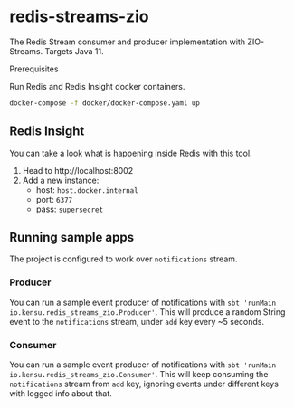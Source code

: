 # redis-streams-zio

The Redis Stream consumer and producer implementation with ZIO-Streams. Targets Java 11.

Prerequisites

Run Redis and Redis Insight docker containers.

```bash
docker-compose -f docker/docker-compose.yaml up
```

## Redis Insight

You can take a look what is happening inside Redis with this tool.

1. Head to http://localhost:8002
1. Add a new instance:
   - host: `host.docker.internal`
   - port: `6377`
   - pass: `supersecret`  

## Running sample apps

The project is configured to work over `notifications` stream.

### Producer

You can run a sample event producer of notifications with `sbt 'runMain io.kensu.redis_streams_zio.Producer'`.
This will produce a random String event to the `notifications` stream, under `add` key every ~5 seconds.

### Consumer

You can run a sample event producer of notifications with `sbt 'runMain io.kensu.redis_streams_zio.Consumer'`.
This will keep consuming the `notifications` stream from `add` key, ignoring events under different keys with logged info about that.